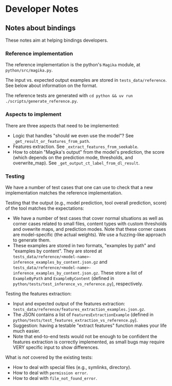 # Developer Notes

## Notes about bindings

These notes aim at helping bindings developers.

### Reference implementation

The reference implementation is the python's `Magika` module, at `python/src/magika.py`.

The input vs. expected output examples are stored in `tests_data/reference`. See below about information on the format.

The reference tests are generated with `cd python && uv run ./scripts/generate_reference.py`.


### Aspects to implement

There are three aspects that need to be implemented:
- Logic that handles "should we even use the model"? See `_get_result_or_features_from_path`.
- Features extraction. See `_extract_features_from_seekable`.
- How to obtain "Magika's output" from the model's prediction, the score (which depends on the prediction mode, thresholds, and overwrite_map). See `_get_output_ct_label_from_dl_result`.


### Testing

We have a number of test cases that one can use to check that a new implementation matches the reference implementation.

Testing that the output (e.g., model prediction, tool overall prediction, score) of the tool matches the expectations:
- We have a number of test cases that cover normal situations as well as corner cases related to small files, content types with custom thresholds and ovewrite maps, and prediction modes. Note that these corner cases are model-specific (the actual weights). We use a fuzzing-like approach to generate them.
- These examples are stored in two formats, "examples by path" and "examples by content". They are stored at `tests_data/reference/<model-name>-inference_examples_by_content.json.gz` and `tests_data/reference/<model-name>-inference_examples_by_content.json.gz`. These store a list of `ExampleByPath` and `ExampleByContent` (defined in `python/tests/test_inference_vs_reference.py`), respectively.

Testing the features extraction:
- Input and expected output of the features extraction: `tests_data/reference/features_extraction_examples.json.gz`.
- The JSON contains a list of `FeaturesExtractionExample` (defined in `python/tests/test_features_extraction_vs_reference.py`).
- Suggestion: having a testable "extract features" function makes your life much easier.
- Note that end-to-end tests would not be enough to be confident the features extraction is correctly implemented, as small bugs may require VERY specific input to show differences.

What is *not* covered by the existing tests:
- How to deal with special files (e.g., symlinks, directory).
- How to deal with `permission error`.
- How to deal with `file_not_found_error`.
